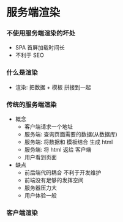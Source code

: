 # 服务端渲染

### 不使用服务端渲染的坏处
- SPA 首屏加载时间长
- 不利于 SEO

### 什么是渲染
- 渲染: 把数据 + 模板 拼接到一起

### 传统的服务端渲染
- 概念
    - 客户端请求一个地址
    - 服务端: 查询页面需要的数据(从数据库) 
    - 服务端: 将数据和 模板结合  生成 html  
    - 服务端: 将 html 返给 客户端
    - 用户看到页面
- 缺点
    - 前后端代码耦合 不利于开发维护
    - 前端没有足够的发挥空间
    - 服务器压力大
    - 用户体验一般

### 客户端渲染


